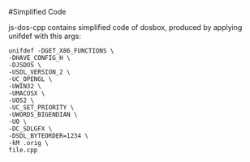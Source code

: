 



#Simplified Code

js-dos-cpp contains simplified code of dosbox, produced by applying unifdef with
this args:

```
unifdef -DGET_X86_FUNCTIONS \
-DHAVE_CONFIG_H \
-DJSDOS \
-USDL_VERSION_2 \
-UC_OPENGL \
-UWIN32 \
-UMACOSX \
-UOS2 \
-UC_SET_PRIORITY \
-UWORDS_BIGENDIAN \
-U0 \
-DC_SDLGFX \
-DSDL_BYTEORDER=1234 \
-kM .orig \
file.cpp
```





